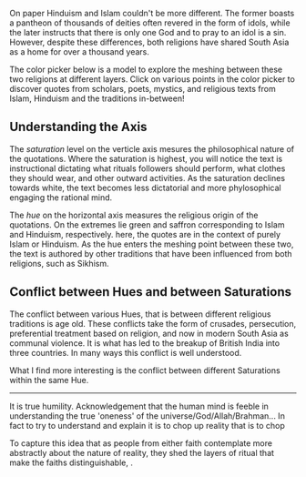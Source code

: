 On paper Hinduism and Islam couldn't be more different. The former boasts a pantheon of thousands of deities often revered in the form of idols, while the later instructs that there is only one God and to pray to an idol is a sin. However, despite these differences, both religions have shared South Asia as a home for over a thousand years. 

The color picker below is a model to explore the meshing between these two religions at different layers. Click on various points in the color picker to discover quotes from scholars, poets, mystics, and religious texts from Islam, Hinduism and the traditions in-between!

<div id="color-picker-container">
  <div id= "color-picker-canvas-container">
    <div id="hue-grad">
      <div id="sat-grad">
      </div>
    </div>
  </div>
</div>

## Understanding the Axis

The *saturation* level on the verticle axis mesures the philosophical nature of the quotations. Where the saturation is highest, you will notice the text is instructional dictating what rituals followers should perform, what clothes they should wear, and other outward activities. As the saturation declines towards white, the text becomes less dictatorial and more phylosophical engaging the rational mind.

The *hue* on the horizontal axis measures the religious origin of the quotations. On the extremes lie green and saffron corresponding to Islam and Hinduism, respectively. here, the quotes are in the context of purely Islam or Hinduism. As the hue enters the meshing point between these two, the text is authored by other traditions that have been influenced from both religions, such as Sikhism. 
 

## Conflict between Hues and between Saturations

The conflict between various Hues, that is between different religious traditions is age old. These conflicts take the form of crusades, persecution, preferential treatment based on religion, and now in modern South Asia as communal violence. It is what has led to the breakup of British India into three countries. In many ways this conflict is well understood.

What I find more interesting is the conflict between different Saturations within the same Hue. 




---
It is true humility. Acknowledgement that the human mind is feeble in understanding the true 'oneness' of the universe/God/Allah/Brahman... In fact to try to understand and explain it is to chop up reality that is to chop


To capture this idea that as people from either faith contemplate more abstractly about the nature of reality, they shed the layers of ritual that make the faiths distinguishable, .